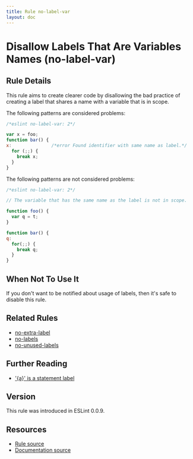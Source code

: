 ```yaml
---
title: Rule no-label-var
layout: doc
---
```

<!-- Note: No pull requests accepted for this file. See README.md in the root directory for details. -->
# Disallow Labels That Are Variables Names (no-label-var)

## Rule Details

This rule aims to create clearer code by disallowing the bad practice of creating a label that shares a name with a variable that is in scope.

The following patterns are considered problems:

```js
/*eslint no-label-var: 2*/

var x = foo;
function bar() {
x:               /*error Found identifier with same name as label.*/
  for (;;) {
    break x;
  }
}
```

The following patterns are not considered problems:

```js
/*eslint no-label-var: 2*/

// The variable that has the same name as the label is not in scope.

function foo() {
  var q = t;
}

function bar() {
q:
  for(;;) {
    break q;
  }
}
```

## When Not To Use It

If you don't want to be notified about usage of labels, then it's safe to disable this rule.

## Related Rules

* [no-extra-label](./no-extra-label)
* [no-labels](./no-labels)
* [no-unused-labels](./no-unused-labels)

## Further Reading

* ['{a}' is a statement label](http://jslinterrors.com/a-is-a-statement-label/)

## Version

This rule was introduced in ESLint 0.0.9.

## Resources

* [Rule source](https://github.com/eslint/eslint/tree/master/lib/rules/no-label-var.js)
* [Documentation source](https://github.com/eslint/eslint/tree/master/docs/rules/no-label-var.md)
